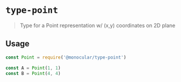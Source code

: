 # `type-point`

> Type for a Point representation w/ (x,y) coordinates on 2D plane

## Usage

```js
const Point = require('@monocular/type-point')

const A = Point(1, 1)
const B = Point(4, 4)
```
